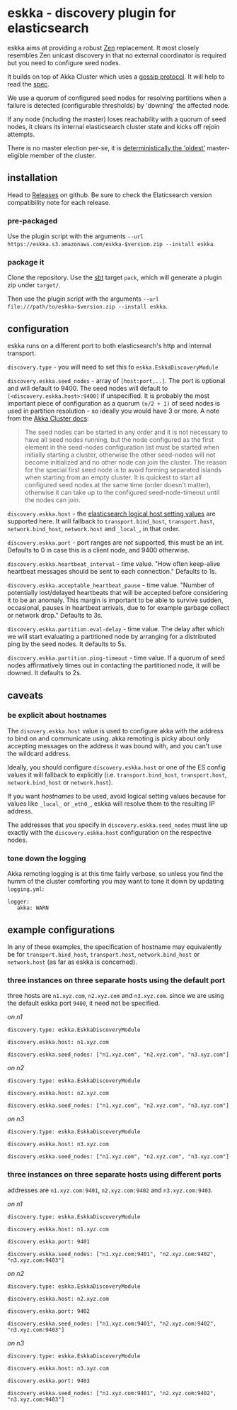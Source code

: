 # eskka - discovery plugin for elasticsearch

eskka aims at providing a robust [Zen](http://www.elasticsearch.org/guide/en/elasticsearch/reference/current/modules-discovery-zen.html) replacement. It most closely resembles Zen unicast discovery in that no external coordinator is required but you need to configure seed nodes. 

It builds on top of Akka Cluster which uses a [gossip protocol](http://en.wikipedia.org/wiki/Gossip_protocol). It will help to read the [spec](http://doc.akka.io/docs/akka/snapshot/common/cluster.html#cluster).

We use a quorum of configured seed nodes for resolving partitions when a failure is detected (configurable thresholds) by 'downing' the affected node.

If any node (including the master) loses reachability with a quorum of seed nodes, it clears its internal elasticsearch cluster state and kicks off rejoin attempts.

There is no master election per-se, it is [deterministically the 'oldest'](http://doc.akka.io/docs/akka/2.3.4/contrib/cluster-singleton.html) master-eligible member of the cluster.

## installation

Head to [Releases](https://github.com/shikhar/eskka/releases) on github. Be sure to check the Elaticsearch version compatibility note for each release.

### pre-packaged

Use the plugin script with the arguments `--url https://eskka.s3.amazonaws.com/eskka-$version.zip --install eskka`.

### package it

Clone the repository. Use the [sbt](http://www.scala-sbt.org/#install) target `pack`, which will generate a plugin zip under `target/`. 

Then use the plugin script with the arguments `--url file:///path/to/eskka-$version.zip --install eskka`.

## configuration

eskka runs on a different port to both elasticsearch's http and internal transport.

`discovery.type` - you will need to set this to `eskka.EskkaDiscoveryModule`

`discovery.eskka.seed_nodes` - array of `[host:port,..]`. The port is optional and will default to 9400. The seed nodes will default to `[<discovery.eskka.host>:9400]` if unspecified. It is probably the most important piece of configuration as a quorum `(n/2 + 1)` of seed nodes is used in partition resolution - so ideally you would have 3 or more. A note from the [Akka Cluster docs](http://doc.akka.io/docs/akka/snapshot/java/cluster-usage.html#Joining_to_Seed_Nodes):

> The seed nodes can be started in any order and it is not necessary to have all seed nodes running, but the node configured as the first element in the seed-nodes configuration list must be started when initially starting a cluster, otherwise the other seed-nodes will not become initialized and no other node can join the cluster. The reason for the special first seed node is to avoid forming separated islands when starting from an empty cluster. It is quickest to start all configured seed nodes at the same time (order doesn't matter), otherwise it can take up to the configured seed-node-timeout until the nodes can join.

`discovery.eskka.host` - the [elasticsearch logical host setting values](http://www.elasticsearch.org/guide/en/elasticsearch/reference/current/modules-network.html#modules-network) are supported here. It will fallback to `transport.bind_host`, `transport.host`, `network.bind_host`, `network.host` and `_local_`, in that order.

`discovery.eskka.port` - port ranges are not supported, this must be an int. Defaults to 0 in case this is a client node, and 9400 otherwise.

`discovery.eskka.heartbeat_interval` - time value. "How often keep-alive heartbeat messages should be sent to each connection." Defaults to 1s.

`discovery.eskka.acceptable_heartbeat_pause` - time value. "Number of potentially lost/delayed heartbeats that will be accepted before considering it to be an anomaly. This margin is important to be able to survive sudden, occasional, pauses in heartbeat arrivals, due to for example garbage collect or network drop." Defaults to 3s.

`discovery.eskka.partition.eval-delay` - time value. The delay after which we will start evaluating a partitioned node by arranging for a distributed ping by the seed nodes. It defaults to 5s.

`discovery.eskka.partition.ping-timeout` - time value. If a quorum of seed nodes affirmatively times out in contacting the partitioned node, it will be downed. It defaults to 2s.

## caveats

### be explicit about hostnames

The `disovery.eskka.host` value is used to configure akka with the address to bind on and communicate using. akka remoting is picky about only accepting messages on the address it was bound with, and you can't use the wildcard address.

Ideally, you should configure `discovery.eskka.host` or one of the ES config values it will fallback to explicitly (i.e. `transport.bind_host`, `transport.host`, `network.bind_host` or `network.host`).

If you want _hostnames_ to be used, avoid logical setting values because for values like `_local_` or `_eth0_`, eskka will resolve them to the resulting IP address.

The addresses that you specify in `discovery.eskka.seed_nodes` must line up exactly with the `discovery.eskka.host` configuration on the respective nodes.

### tone down the logging

Akka remoting logging is at this time fairly verbose, so unless you find the humm of the cluster comforting you may want to tone it down by updating `logging.yml`:

```
logger:
   akka: WARN
```

## example configurations

In any of these examples, the specification of hostname may equivalently be for `transport.bind_host`, `transport.host`, `network.bind_host` or `network.host` (as far as eskka is concerned).

### three instances on three separate hosts using the default port

three hosts are `n1.xyz.com`, `n2.xyz.com` and `n3.xyz.com`. since we are using the default eskka port `9400`, it need not be specified.

*on n1*

```
discovery.type: eskka.EskkaDiscoveryModule

discovery.eskka.host: n1.xyz.com

discovery.eskka.seed_nodes: ["n1.xyz.com", "n2.xyz.com", "n3.xyz.com"]
```

*on n2*

```
discovery.type: eskka.EskkaDiscoveryModule

discovery.eskka.host: n2.xyz.com

discovery.eskka.seed_nodes: ["n1.xyz.com", "n2.xyz.com", "n3.xyz.com"]

```

*on n3*

```
discovery.type: eskka.EskkaDiscoveryModule

discovery.eskka.host: n3.xyz.com

discovery.eskka.seed_nodes: ["n1.xyz.com", "n2.xyz.com", "n3.xyz.com"]

```

### three instances on three separate hosts using different ports

addresses are `n1.xyz.com:9401`, `n2.xyz.com:9402` and `n3.xyz.com:9403`.

*on n1*

```
discovery.type: eskka.EskkaDiscoveryModule

discovery.eskka.host: n1.xyz.com

discovery.eskka.port: 9401

discovery.eskka.seed_nodes: ["n1.xyz.com:9401", "n2.xyz.com:9402", "n3.xyz.com:9403"]
```

*on n2*

```
discovery.type: eskka.EskkaDiscoveryModule

discovery.eskka.host: n2.xyz.com

discovery.eskka.port: 9402

discovery.eskka.seed_nodes: ["n1.xyz.com:9401", "n2.xyz.com:9402", "n3.xyz.com:9403"]
```

*on n3*

```
discovery.type: eskka.EskkaDiscoveryModule

discovery.eskka.host: n3.xyz.com

discovery.eskka.port: 9403

discovery.eskka.seed_nodes: ["n1.xyz.com:9401", "n2.xyz.com:9402", "n3.xyz.com:9403"]
```


